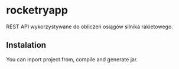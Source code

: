 # rocketryapp

REST API wykorzystywane do obliczeń osiągów silnika rakietowego.

## Instalation

You can inport project from, compile and generate jar.
